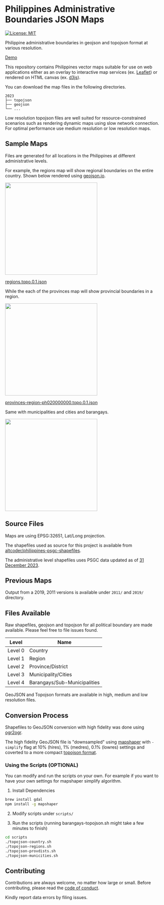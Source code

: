# Philippines Administrative Boundaries JSON Maps

[![License: MIT](https://img.shields.io/badge/License-MIT-blue.svg)](https://raw.githubusercontent.com/faeldon/philippines-json-maps/master/LICENSE)

Philippine administrative boundaries in geojson and topojson format at various resolution.

[Demo](https://github.com/faeldon/philippines-json-maps/blob/master/topojson/provinces/lowres/provinces-region-ph020000000.topo.0.001.json)

This repository contains Philippines vector maps suitable for use on
web applications either as an overlay to interactive map services (ex.
[Leaflet](www.leafletjs.com)) or rendered on HTML canvas (ex.
[d3js](www.d3js.org)).

You can download the map files in the following directories.

    2023
    ├── topojson
    ├── geojson
    └── ...

Low resolution topojson files are well suited for resource-constrained
scenarios such as rendering dynamic maps using slow network
connection. For optimal performance use medium resolution or low
resolution maps.

## Sample Maps

Files are generated for all locations in the Philippines at different
administrative levels.

For example, the regions map will show regional boundaries on the
entire country. Shown below rendered using [geojson.io](www.geojson.io).

<img src="https://raw.githubusercontent.com/faeldon/philippines-json-maps/master/images/regions.png" width="300">

[regions.topo.0.1.json](https://github.com/faeldon/philippines-json-maps/blob/master/topojson/regions/hires/regions.topo.0.1.json)

While the each of the provinces map will show provincial boundaries
in a region.

<img src="https://raw.githubusercontent.com/faeldon/philippines-json-maps/master/images/province.png" width="300">

[provinces-region-ph020000000.topo.0.1.json](https://github.com/faeldon/philippines-json-maps/blob/master/topojson/provinces/hires/provinces-region-ph020000000.topo.0.1.json)

Same with municipalities and cities and barangays.

<img src="https://raw.githubusercontent.com/faeldon/philippines-json-maps/master/images/municity.png" width="300">

## Source Files

Maps are using EPSG:32651, Lat/Long projection.

The shapefiles used as source for this project is available from [altcoder/philippines-psgc-shapefiles](https://github.com/altcoder/philippines-psgc-shapefiles).

The administrative level shapefiles uses PSGC data updated as of [31 December 2023](https://psa.gov.ph/system/files/scd/PSGC-4Q-2023-National-and-Provincial-Summary.xlsx).

## Previous Maps

Output from a 2019, 2011 versions is available under `2011/` and `2019/` directory.

## Files Available

Raw shapefiles, geojson and topojson for all political boundary are
made available. Please feel free to file issues found.

| Level   | Name                     |
| ------- | ------------------------ |
| Level 0 | Country                  |
| Level 1 | Region                   |
| Level 2 | Province/District        |
| Level 3 | Municipality/Cities      |
| Level 4 | Barangays/Sub-Municipalities |

GeoJSON and Topojson formats are available in high, medium and low resolution files.

## Conversion Process

Shapefiles to GeoJSON conversion with high fidelity was done using [ogr2ogr](https://gdal.org/programs/ogr2ogr.html).

The high fidelity GeoJSON file is "downsampled" using [mapshaper](https://mapshaper.org/) with `-simplify` flag at 10% (hires), 1% (medres), 0.1% (lowres) settings and coverted to a more compact [topojson format](https://github.com/topojson/topojson).

### Using the Scripts (OPTIONAL)

You can modify and run the scripts on your own. For example if you want to have your own settings for mapshaper simplify algorithm.

1. Install Dependencies

```bash
brew install gdal
npm install -g mapshaper
```

2. Modify scripts under `scripts/`

3. Run the scripts (running barangays-topojson.sh might take a few minutes to finish)

```bash
cd scripts
./topojson-country.sh
./topojson-regions.sh
./topojson-provdists.sh
./topojson-municities.sh
```

## Contributing

Contributions are always welcome, no matter how large or small. Before contributing,
please read the [code of conduct](./.github/CODE_OF_CONDUCT.md).

Kindly report data errors by filing issues.


